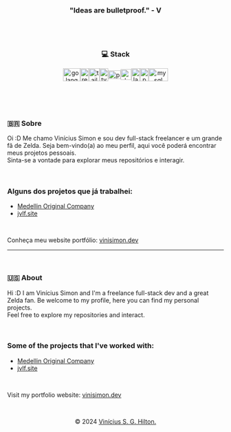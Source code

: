 <h3 align="center">"Ideas are bulletproof." - V</h3>
&nbsp;

<div align="center" style="width: fit-content; margin: 3rem auto;">
  <h3 style="text-align: center;">💻 Stack</h3>
  <div style="display: flex; align-items: center;">
    <img alt="golang icon" width="40" height="30" draggable="false"
      src="https://upload.wikimedia.org/wikipedia/commons/0/05/Go_Logo_Blue.svg" />
    <img alt="react icon" width="20" height="30" draggable="false"
      src="https://upload.wikimedia.org/wikipedia/commons/a/a7/React-icon.svg" />
    <img alt="tailwind icon" width="25" height="30" draggable="false"
      src="https://upload.wikimedia.org/wikipedia/commons/d/d5/Tailwind_CSS_Logo.svg" />
    <img alt="typescript logo" width="20" height="30" draggable="false"
      src="https://upload.wikimedia.org/wikipedia/commons/4/4c/Typescript_logo_2020.svg" />
    <img alt="php icon" width="29" height="20" draggable="false"
      src="https://cdn.worldvectorlogo.com/logos/php-1.svg" />
    <img alt="docker icon" width="25" height="25" draggable="false"
      src="https://static-00.iconduck.com/assets.00/docker-icon-2048x2048-5mc7mvtn.png" />
    <img alt="laravel icon" width="20" height="30" draggable="false"
      src="https://upload.wikimedia.org/wikipedia/commons/9/9a/Laravel.svg" />
    <img alt="postgresql icon" width="20" height="30" draggable="false"
    src="https://upload.wikimedia.org/wikipedia/commons/2/29/Postgresql_elephant.svg" />
    <img alt="mysql icon" width="45" height="30" draggable="false"
      src="https://upload.wikimedia.org/wikipedia/commons/0/0a/MySQL_textlogo.svg" />
  </div>
</div>
&nbsp;

<div>
  <h3>🇧🇷 Sobre</h3>
  <p>
    Oi :D Me chamo Vinícius Simon e sou dev full-stack freelancer e um grande fã de Zelda. Seja bem-vindo(a) ao meu perfil, aqui você poderá encontrar meus projetos pessoais.<br>
    Sinta-se a vontade para explorar meus repositórios e interagir.
  </p>
  &nbsp;
  
  <h3>Alguns dos projetos que já trabalhei:</h3>
  <ul>
    <li>
      <a href="https://medellincompany.com.br" target="_blank">Medellin Original Company</a>
    </li>
    <li>
      <a href="https://jvlf.site" target="_blank">jvlf.site</a>
      </li>
  </ul>
  &nbsp;
  
  <p>
    Conheça meu website portfólio: <a href="https://vinisimon.dev" target="_blank">vinisimon.dev</a>
  </p>
</div>

---
&nbsp;
<div>
  <h3>🇺🇸 About</h3>
  <p>
    Hi :D I am Vinícius Simon and I'm a freelance full-stack dev and a great Zelda fan. Be welcome to my profile, here you can find my personal projects.<br>
    Feel free to explore my repositories and interact.
  </p>
  &nbsp;

  <h3>Some of the projects that I've worked with:</h3>
  <ul>
    <li>
      <a href="https://medellincompany.com.br" target="_blank">Medellin Original Company</a>
    </li>
    <li>
      <a href="https://jvlf.site" target="_blank">jvlf.site</a>
    </li>
  </ul>
  &nbsp;
  
  <p>
    Visit my portfolio website: <a href="https://vinisimon.dev" target="_blank">vinisimon.dev</a>
  </p>
</div>
&nbsp;

<p align="center">
  <span>&copy; 2024</span>
  <a href="https://vinisimon.dev" target="_blank">Vinícius S. G. Hilton.</a>
</p>
